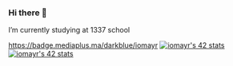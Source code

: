 ### Hi there 👋

I’m currently studying at 1337 school

https://badge.mediaplus.ma/darkblue/iomayr
[![iomayr's 42 stats](https://badge.mediaplus.ma/darkblue/iomayr)](https://github.com/oakoudad/badge42)
<a href="https://github.com/oakoudad/badge42"><img src="https://badge.mediaplus.ma/darkblue/iomayr" alt="iomayr's 42 stats" /></a>


